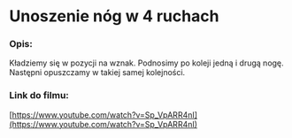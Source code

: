# Unoszenie nóg w 4 ruchach

### Opis:
Kładziemy się w pozycji na wznak. Podnosimy po koleji jedną i drugą nogę. Następni opuszczamy w takiej samej kolejności.

### Link do filmu:
[https://www.youtube.com/watch?v=Sp_VpARR4nI](https://www.youtube.com/watch?v=Sp_VpARR4nI)
